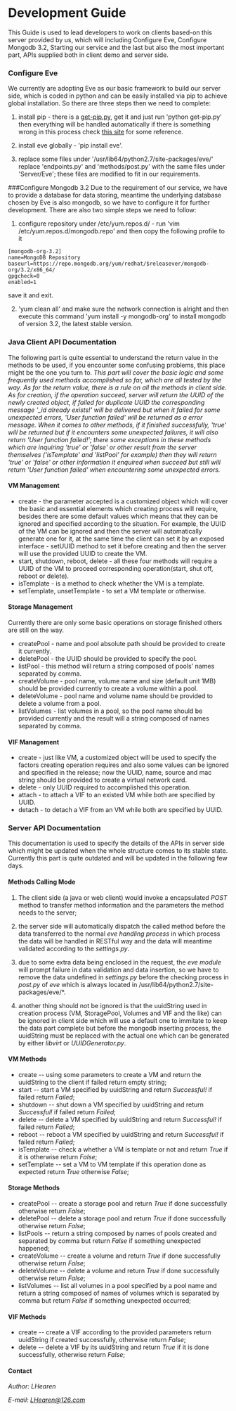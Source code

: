 # Development Guide
This Guide is used to lead developers to work on clients based-on this server provided by us, which will including Configure Eve, Configure Mongodb 3.2, Starting our service and the last but also the most important part, APIs supplied both in client demo and server side.

### Configure Eve
We currently are adopting Eve as our basic framework to build our server side, which is coded in python and can be easily installed via pip to achieve global installation. So there are three steps then we need to complete:

1. install pip - there is a [get-pip.py](https://github.com/Hearen/Linux-scripts/tree/master/tools), get it and just run 'python get-pip.py' then everything will be handled automatically if there is something wrong in this process check [this site](https://pip.pypa.io/en/stable/installing/) for some reference.

2. install eve globally - 'pip install eve'.

3. replace some files under '/usr/lib64/python2.7/site-packages/eve/' replace 'endpoints.py' and 'methods/post.py' with the same files under 'Server/Eve'; these files are modified to fit in our requirements.

###Configure Mongodb 3.2
Due to the requirement of our service, we have to provide a database for data storing, meantime the underlying database chosen by Eve is also mongodb, so we have to configure it for further development. There are also two simple steps we need to follow:

1. configure repository under /etc/yum.repos.d/ - run 'vim /etc/yum.repos.d/mongodb.repo' and then copy the following profile to it
```
[mongodb-org-3.2]
name=MongoDB Repository
baseurl=https://repo.mongodb.org/yum/redhat/$releasever/mongodb-org/3.2/x86_64/
gpgcheck=0
enabled=1
```
save it and exit.

2. 'yum clean all' and make sure the network connection is alright and then execute this command 'yum install -y mongodb-org' to install mongodb of version 3.2, the latest stable version.

### Java Client API Documentation
The following part is quite essential to understand the return value in the methods to be used, if you encounter some confusing problems, this place might be the one you turn to.
*This part will cover the basic logic and some frequently used methods accomplished so far, which are all tested by the way. As for the return value, there is a rule on all the methods in client side. As for creation, if the operation succeed, server will return the UUID of the newly created object, if failed for duplicate UUID the corresponding message '\_id already exists!' will be delivered but when it failed for some unexpected errors, 'User function failed' will be returned as a error message. When it comes to other methods, if it finished successfully, 'true' will be returned but if it encounters some unexpected failures, it will also return 'User function failed!'; there some exceptions in these methods which are inquiring 'true' or 'false' or other result from the server themselves ('isTemplate' and 'listPool' for example) then they will return 'true' or 'false' or other information it enquired when succeed but still will return 'User function failed' when encountering some unexpected errors.*

#### VM Management
* create - the parameter accepted is a customized object which will cover the basic and essential elements which creating process will require, besides there are some default values which means that they can be ignored and specified according to the situation. For example, the UUID of the VM can be ignored and then the server will automatically generate one for it, at the same time the client can set it by an exposed interface - setUUID method to set it before creating and then the server will use the provided UUID to create the VM.
* start, shutdown, reboot, delete - all these four methods will require a UUID of the VM to proceed corresponding operation(start, shut off, reboot or delete). 
* isTemplate - is a method to check whether the VM is a template.
* setTemplate, unsetTemplate - to set a VM template or otherwise.

#### Storage Management
Currently there are only some basic operations on storage finished others are still on the way.
* createPool - name and pool absolute path should be provided to create it currently.
* deletePool - the UUID should be provided to specify the pool.
* listPool - this method will return a string composed of pools' names separated by comma.
* createVolume - pool name, volume name and size (default unit 1MB) should be provided currently to create a volume within a pool.
* deleteVolume - pool name and volume name should be provided to delete a volume from a pool.
* listVolumes - list volumes in a pool, so the pool name should be provided currently and the result will a string composed of names separated by comma.

#### VIF Management
* create - just like VM, a customized object will be used to specify the factors creating operation requires and also some values can be ignored and specified in the release; now the UUID, name, source and mac string should be provided to create a virtual network card.
* delete - only UUID required to accomplished this operation.
* attach - to attach a VIF to an existed VM while both are specified by UUID.
* detach - to detach a VIF from an VM while both are specified by UUID.


### Server API Documentation
This documentation is used to specify the details of the APIs in server side which might be updated when the whole structure comes to its stable state. Currently this part is quite outdated and will be updated in the following few days.

#### Methods Calling Mode
1. The client side (a java or web client) would invoke a encapsulated *POST* method to transfer method information and the parameters the method needs to the server; 

2. the server side will automatically dispatch the called method before the data transferred to the normal *eve handling process* in which process the data will be handled in RESTful way and the data will meantime validated according to the *settings.py*. 

3. due to some extra data being enclosed in the request, the *eve module* will prompt failure in data validation and data insertion, so we have to remove the data undefined in *settings.py* before the checking process in *post.py* of *eve* which is always located in /usr/lib64/python2.7/site-packages/eve/\*.

4. another thing should not be ignored is that the uuidString used in creation process (VM, StoragePool, Volumes and VIF and the like) can be ignored in client side which will use a default one to immitate to keep the data part complete but before the mongodb inserting process, the uuidString must be replaced with the actual one which can be generated by either *libvirt* or *UUIDGenerator.py*.

#### VM Methods
- create -- using some parameters to create a VM and return the uuidString to the client if failed return empty string;
- start -- start a VM specified by uuidString and return *Successful!* if failed return *Failed*;
- shutdown -- shut down a VM specified by uuidString and return *Successful!* if failed return *Failed*;
- delete -- delete a VM specified by uuidString and return *Successful!* if failed return *Failed*;
- reboot -- reboot a VM specified by uuidString and return *Successful!* if failed return *Failed*;
- isTemplate -- check a whether a VM is template or not and return *True* if it is otherwise return *False*;
- setTemplate -- set a VM to VM template if this operation done as expected return *True* otherwise *False*;

#### Storage Methods
- createPool -- create a storage pool and return *True* if done successfully otherwise return *False*;
- deletePool -- delete a storage pool and return *True* if done successfully otherwise return *False*;
- listPools -- return a string composed by names of pools created and separated by comma but return *False* if something unexpected happened;
- createVolume -- create a volume and return *True* if done successfully otherwise return *False*; 
- deleteVolume -- delete a volume and return *True* if done successfully otherwise return *False*; 
- listVolumes -- list all volumes in a pool specified by a pool name and return a string composed of names of volumes which is separated by comma but return *False* if something unexpected occurred;

#### VIF Methods
- create -- create a VIF according to the provided parameters return uuidString if created successfully, otherwise return *False*;
- delete -- delete a VIF by its uuidString and return *True* if it is done successfully, otherwise return *False*;

#### Contact
*Author: LHearen*

*E-mail: LHearen@126.com*
